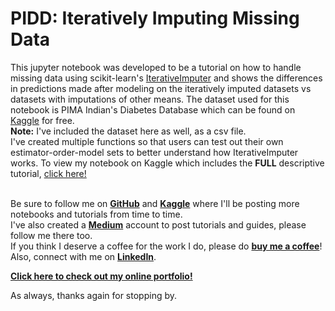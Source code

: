 # PIDD: Iteratively Imputing Missing Data
This jupyter notebook was developed to be a tutorial on how to handle missing data using scikit-learn's [IterativeImputer](https://scikit-learn.org/stable/modules/generated/sklearn.impute.IterativeImputer.html) and shows the differences in predictions made after modeling on the iteratively imputed datasets vs datasets with imputations of other means.
The dataset used for this notebook is PIMA Indian's Diabetes Database which can be found on [Kaggle](https://www.kaggle.com/uciml/pima-indians-diabetes-database) for free.<br>
<b>Note:</b> I've included the dataset here as well, as a csv file.<br>
I've created multiple functions so that users can test out their own estimator-order-model sets to better understand how IterativeImputer works.
To view my notebook on Kaggle which includes the <b>FULL</b> descriptive tutorial, [click here!](https://www.kaggle.com/gifarihoque/pidd-missing-data-ml-iterimputer-tut-86)<br><br>



Be sure to follow me on <b>[GitHub](https://github.com/Gifari)</b> and <b>[Kaggle](https://www.kaggle.com/gifarihoque)</b> where I'll be posting more notebooks and tutorials from time to time.<br>
I've also created a <b>[Medium](https://gifari.medium.com/)</b> account to post tutorials and guides, please follow me there too.<br>
If you think I deserve a coffee for the work I do, please do <b>[buy me a coffee](https://www.buymeacoffee.com/gifari)</b>!<br>
Also, connect with me on <b>[LinkedIn](https://www.linkedin.com/in/gifari/)</b>.<br>

<b>[Click here to check out my online portfolio!](https://gifari.github.io/)</b><br>

As always, thanks again for stopping by.

